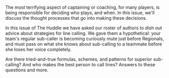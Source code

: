 The most terrifying aspect of captaining or coaching, for many players,
is being responsible for deciding who plays, and when. In this issue,
we\'ll discuss the thought processes that go into making these
decisions.

In this issue of The Huddle we have asked our roster of authors to dish
out advice about strategies for line calling. We gave them a
hypothetical: your team\'s regular sub-caller is becoming curiously mute
just before Regionals, and must pass on what she knows about sub-calling
to a teammate before she loses her voice completely.

Are there tried-and-true formulas, schemes, and patterns for superior
sub-calling? And who makes the best person to call lines? Answers to
these questions and more.
